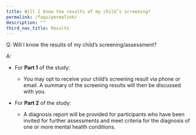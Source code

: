 ```yaml
---
title: Will I know the results of my child’s screening?
permalink: /faqs/permalink/
description: ""
third_nav_title: Results
---
```

Q: Will I know the results of my child’s screening/assessment?

A: 
* For **Part 1** of the study: 
	* You may opt to receive your child’s screening result via phone or email. A summary of the screening results will then be discussed with you.

* For **Part 2** of the study: 
	* A diagnosis report will be provided for participants who have been invited for further assessments and meet criteria for the diagnosis of one or more mental health conditions.
